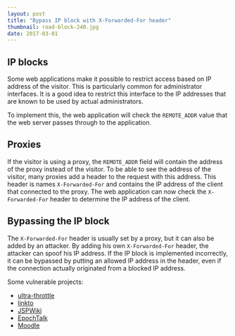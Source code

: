 ```yaml
---
layout: post
title: "Bypass IP block with X-Forwarded-For header"
thumbnail: road-block-240.jpg
date: 2017-03-01
---
```



## IP blocks

Some web applications make it possible to restrict access based on IP address of the visitor. This is particularly common for administrator interfaces. It is a good idea to restrict this interface to the IP addresses that are known to be used by actual administrators.

To implement this, the web application will check the `REMOTE_ADDR` value that the web server passes through to the application.

## Proxies

If the visitor is using a proxy, the `REMOTE_ADDR` field will contain the address of the proxy instead of the visitor. To be able to see the address of the visitor, many proxies add a header to the request with this address. This header is names `X-Forwarded-For` and contains the IP address of the client that connected to the proxy. The web application can now check the `X-Forwarded-For` header to determine the IP address of the client.

## Bypassing the IP block

The `X-Forwarded-For` header is usually set by a proxy, but it can also be added by an attacker. By adding his own `X-Forwarded-For` header, the attacker can spoof his IP address. If the IP block is implemented incorrectly, it can be bypassed by putting an allowed IP address in the header, even if the connection actually originated from a blocked IP address.

Some vulnerable projects:

* [ultra-throttle](https://github.com/atsid/ultra-throttle/blob/master/src/getIpAddress.js#L5)
* [linkto](https://github.com/nindalf/linkto/blob/master/middleware.go#L84)
* [JSPWiki](https://github.com/apache/jspwiki/blob/master/jspwiki-war/src/main/java/org/apache/wiki/util/HttpUtil.java#L54)
* [EpochTalk](https://github.com/epochtalk/epochtalk/blob/master/server/plugins/blacklist/index.js#L14)
* [Moodle](https://github.com/moodle/moodle/blob/master/lib/moodlelib.php#L8818)
